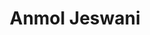 ---
layout: member
weight: 200
title: Anmol Jeswani
status: alumni
alumni_position: Chemical Engineer, BC Research Institute
---